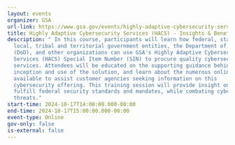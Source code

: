 ```yaml
---
layout: events
organizer: GSA
url-link: https://www.gsa.gov/events/highly-adaptive-cybersecurity-services-hacs-insights-benefits
title: Highly Adaptive Cybersecurity Services (HACS) - Insights & Benefits
description: " In this course, participants will learn how federal, state,
  local, tribal and territorial government entities, the Department of Defense
  (DoD), and other organizations can use GSA's Highly Adaptive Cybersecurity
  Services (HACS) Special Item Number (SIN) to procure quality cybersecurity
  services. Attendees will be educated on the supporting guidance behind the
  inception and use of the solution, and learn about the numerous online tools
  available to assist customer agencies seeking information on this
  cybersecurity offering. This training session will provide insight on how to
  fulfill federal security standards and mandates, while combating cyber
  threats."
start-time: 2024-10-17T14:00:00.000-00:00
end-time: 2024-10-17T15:00:00.000-00:00
event-type: Online
gov-only: false
is-external: false
---
```

